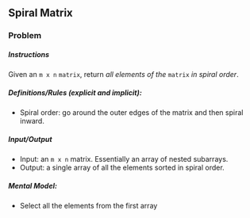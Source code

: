 ## Spiral Matrix

### Problem

##### Instructions

Given an `m x n` `matrix`, return *all elements of the* `matrix` *in spiral order*.

##### Definitions/Rules (explicit and implicit):

* Spiral order: go around the outer edges of the matrix and then spiral inward.

##### Input/Output

* Input: an `m x n` matrix. Essentially an array of nested subarrays.
* Output: a single array of all the elements sorted in spiral order.

##### Mental Model:

* Select all the elements from the first array